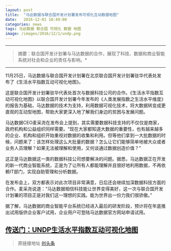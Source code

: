 ```yaml
---
layout: post
title:  "马达数据与联合国开发计划署发布可视化互动数据地图"
date:   2016-12-01 10:49:00
categories: news
tags: 马达数据 联合国 可视化 数据 地图 
image: /images/2016/12/1/undp.png
---
```


---------
>摘要：联合国开发计划署与马达数据的合作，展现了科技、数据和商业智能系统对社会和企业的责任与影响。*

--------

11月25日，马达数据与联合国开发计划署在北京联合国开发计划署驻华代表处发布了《生活水平指数互动可视化地图》。
 
这是联合国开发计划署驻华代表处首次与数据科技公司的合作。《生活水平指数互动可视化地图》以联合国开发计划署今年发布的《人类发展指数之生活水平维度》的报告为基础，马达数据的技术为支持，利用数据可视化技术，将大数据转变成更直观的互动型地图，帮助大家更深入地了解我们身边的贫困与发展问题。

马达数据CEO麦采尧在发布会上提到，其实需要数据科技支持的不仅仅是商家，政府机构和公益组织同样需要。“现在大家都知道大数据的重要性，也有越来越多的企业、机构和组织开始重视对数据的收集和利用。但等他们拿到一大批数据的时候，问题来了：该怎样处理这么大批量的数据？怎么让它们能够简单地被大众或者业务人员理解？如果无法被理解和使用，又何谈通过数据创造价值？”
 
这正是马达数据这一类的数据科技公司想要解决的问题。据悉，马达数据正在开发的新一代商业智能系统，正是为了让所有人都能理解并且很好地利用数据，不再依赖IT部门，实现自助管理和分析数据。
 
在发布会上，双方都表示对此次项目非常满意，日后还会继续加深数据科技方面的合作。麦采尧说道：“马达数据相信科技能让世界变得美好，这一次与联合国开发计划署的项目正是对我们这一理想的实践。能为世界出一份力我们很骄傲。”
 
据了解，马达数据的商业智能平台系统已经进入最后的研发阶段，预计将在年底推出试用版供企业客户试用，企业用户可登陆马达数据官方网站申请试用。

## [传送门：UNDP生活水平指数互动可视化地图](http://undp.madadata.com/)


> 原链接地址 [创头条](http://www.ctoutiao.com/109575.html)
